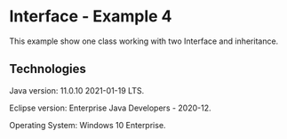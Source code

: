 # Interface - Example 4
This example show one class working with two Interface and inheritance.

Technologies
---------------------------------------
Java version: 11.0.10 2021-01-19 LTS.

Eclipse version: Enterprise Java Developers - 2020-12.

Operating System: Windows 10 Enterprise.
